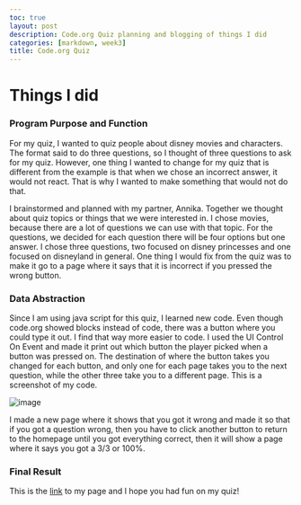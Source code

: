 ```yaml
---
toc: true
layout: post
description: Code.org Quiz planning and blogging of things I did
categories: [markdown, week3]
title: Code.org Quiz
---
```

# Things I did

### Program Purpose and Function

For my quiz, I wanted to quiz people about disney movies and characters. The format said to do three questions, so I thought of three questions to ask for my quiz. However, one thing I wanted to change for my quiz that is different from the example is that when we chose an incorrect answer, it would not react. That is why I wanted to make something that would not do that.

I brainstormed and planned with my partner, Annika. Together we thought about quiz topics or things that we were interested in. I chose movies, because there are a lot of questions we can use with that topic. For the questions, we decided for each question there will be four options but one answer. I chose three questions, two focused on disney princesses and one focused on disneyland in general. One thing I would fix from the quiz was to make it go to a page where it says that it is incorrect if you pressed the wrong button. 

### Data Abstraction

Since I am using java script for this quiz, I learned new code. Even though code.org showed blocks instead of code, there was a button where you could type it out. I find that way more easier to code. I used the UI Control On Event and made it print out which button the player picked when a button was pressed on. The destination of where the button takes you changed for each button, and only one for each page takes you to the next question, while the other three take you to a different page. This is a screenshot of my code. 

![image](https://user-images.githubusercontent.com/111464920/188987449-cfe3ac83-d2e7-4ec9-83da-379f1b54ba69.png)

I made a new page where it shows that you got it wrong and made it so that if you got a question wrong, then you have to click another button to return to the homepage until you got everything correct, then it will show a page where it says you got a 3/3 or 100%.

### Final Result

This is the [link](https://studio.code.org/projects/applab/tEyOsBcWvMySRD5inOrgrHAv6PPgTmHTK_r3ycYjMNA) to my page and I hope you had fun on my quiz!
